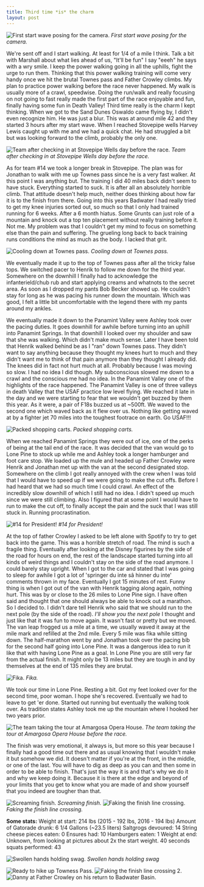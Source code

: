 ```yaml
---
title: Third time *is* the charm
layout: post
---
```

![First start wave posing for the camera.](/assets/ThirdTimeIsTheCharm/ShowingSomeLeg.jpg "First start wave posing for the camera.")
*First start wave posing for the camera.*

We're sent off and I start walking. At least for 1/4 of a mile I think. Talk a bit with Marshall about what lies ahead of us, "It'll be fun" I say "eeeh" he says with a wry smile. I keep the power walking going in all the uphills, fight the urge to run them. Thinking that this power walking training will come very handy once we hit the brutal Townes pass and Father Crowley climbs. My plan to practice power walking before the race never happened. My walk is usually more of a crawl, speedwise. Doing the run/walk and really focusing on not going to fast really made the first part of the race enjoyable and fun, finally having some fun in Death Valley! Third time really is the charm I kept thinking. When we got to the Sand Dunes Oswaldo came flying by, I didn't even recognize him. He was just a blur. This was at around mile 42 and they started 3 hours after my start wave. When I reached Stovepipe wells Harvey Lewis caught up with me and we had a quick chat. He had struggled a bit but was looking forward to the climb, probably the only one.

![Team after checking in at Stovepipe Wells day before the race.](/assets/ThirdTimeIsTheCharm/Team.jpg "Team after checking in at Stovepipe Wells day before the race.")
*Team after checking in at Stovepipe Wells day before the race.*

As for team #14 we took a longer break in Stovepipe. The plan was for Jonathan to walk with me up Townes pass since he is a very fast walker. At this point I was anything but. The training I did 40 miles back didn't seem to have stuck. Everything started to suck. It is after all an absolutely horrible climb. That attitude doesn't help much, neither does thinking about how far it is to the finish from there. Going into this years Badwater I had really tried to get my knee injuries sorted out, so much so that I only had trained running for 6 weeks. After a 6 month hiatus. Some Grunts can just role of a mountain and knock out a top ten placement without really training before it. Not me. My problem was that I couldn't get my mind to focus on something else than the pain and suffering.  The grueling long back to back training runs conditions the mind as much as the body. I lacked that grit.

![Cooling down at Townes pass.](/assets/ThirdTimeIsTheCharm/CoolingDown.JPG "Cooling down at Townes pass.")
*Cooling down at Townes pass.*

We eventually made it up to the top of Townes pass after all the tricky false tops. We switched pacer to Henrik to follow me down for the third year. Somewhere on the downhill I finally had to acknowledge the infanterield/chub rub and start applying creams and whatnots to the secret area. As soon as I dropped my pants Bob Becker showed up. He couldn't stay for long as he was pacing his runner down the mountain. Which was good, I felt a little bit uncomfortable with the legend there with my pants around my ankles.

We eventually made it down to the Panamint Valley were Ashley took over the pacing duties. It goes downhill for awhile before turning into an uphill into Panamint Springs. In that downhill I looked over my shoulder and saw that she was walking. Which didn't make much sense. Later I have been told that Henrik walked behind be as I "ran" down Townes pass. They didn't want to say anything because they thought my knees hurt to much and they didn't want me to think of that pain anymore than they thought I already did. The knees did in fact not hurt much at all. Probably because I was moving so slow. I had no idea I did though. My subconscious slowed me down to a crawl and the conscious me had no idea.
In the Panamint Valley one of the highlights of the race happened. The Panamint Valley is one of three valleys in death Valley that the USAF practice low level flying. We reached it late in the day and we were starting to fear that we wouldn't get buzzed by them this year. As it were, a pair of F18s buzzed us at ~500ft. We waved to the second one which waved back as it flew over us. Nothing like getting waved at by a fighter jet 70 miles into the toughest footrace on earth. Go USAF!!!

![Packed shopping carts.](/assets/ThirdTimeIsTheCharm/SomeGatoradeAndStuff.jpg "Packed shopping carts.")
*Packed shopping carts.*

When we reached Panamint Springs they were out of ice, one of the perks of being at the tail end of the race. It was decided that the van would go to Lone Pine to stock up while me and Ashley took a longer hamburger and foot care stop. We loaded up the mule and headed up Father Crowley were Henrik and Jonathan met up with the van at the second designated stop. Somewhere on the climb I got really annoyed with the crew when I was told that I would have to speed up if we were going to make the cut offs. Before I had heard that we had so much time I could crawl. An effect of the incredibly slow downhill of which I still had no idea. I didn't speed up much since we were still climbing. Also I figured that at some point I would have to run to make the cut off, to finally accept the pain and the suck that I was still stuck in. Running procrastination.

![#14 for President!](/assets/ThirdTimeIsTheCharm/ForPresident.jpg "#14 for President!")
*#14 for President!*

At the top of father Crowley I asked to be left alone with Spotify to try to get back into the game. This was a horrible stretch of road. The mind is such a fragile thing. Eventually after looking at the Disney figurines by the side of the road for hours on end, the rest of the landscape started turning into all kinds of weird things and I couldn't stay on the side of the road anymore. I could barely stay upright. When I got to the car and stated that I was going to sleep for awhile I got a lot of 'springer du inte s&acirc; hinner du inte' comments thrown in my face. Eventually I got 15 minutes of rest. Funny thing is when I got out of the van with Henrik tagging along again, nothing hurt. This was by or close to the 26 miles to Lone Pine sign. I have often said and thought that one should always be able to knock out a marathon. So I decided to. I didn't dare tell Henrik who said that we should run to the next pole (by the side of the road). _I'll show you the next pole_ I thought and just like that it was fun to move again. It wasn't fast or pretty but we moved. The van leap frogged us a mile at a time, we usually waved it away at the mile mark and refilled at the 2nd mile. Every 5 mile was fika while sitting down. The half-marathon went by and Jonathan took over the pacing bib for the second half going into Lone Pine. It was a dangerous idea to run it like that with having Lone Pine as a goal. In Lone Pine you are still very far from the actual finish. It might only be 13 miles but they are tough in and by themselves at the end of 135 miles they are brutal.

 ![Fika.](/assets/ThirdTimeIsTheCharm/FikaBreak.jpg "Fika.")
 *Fika.*

We took our time in Lone Pine. Resting a bit. Got my feet looked over for the second time, poor woman. I hope she's recovered. Eventually we had to leave to get 'er done. Started out running but eventually the walking took over. As tradition states Ashley took me up the mountain where I hooked her two years prior.

![The team taking the tour at Amargosa Opera House.](/assets/ThirdTimeIsTheCharm/AmargosaOpera.jpg "The team taking the tour at Amargosa Opera House.")
*The team taking the tour at Amargosa Opera House before the race.*

The finish was very emotional, it always is, but more so this year because I finally had a good time out there and as usual knowing that I wouldn't make it but somehow we did. It doesn't matter if you're at the front, in the middle, or one of the last. You will have to dig as deep as you can and then some in order to be able to finish. That's just the way it is and that's why we do it and why we keep doing it. Because it is there at the edge and beyond of your limits that you get to know what you are made of and show yourself that you indeed are tougher than that.

![Screaming finish.](/assets/ThirdTimeIsTheCharm/ScreamingFinish.jpg "Screaming finish.")
*Screaming finish.*
![Faking the finish line crossing.](/assets/ThirdTimeIsTheCharm/FinishLine.jpg "Faking the finish line crossing.")
*Faking the finish line crossing.*

**Some stats:**
Weight at start: 214 lbs (2015 - 192 lbs, 2016 - 194 lbs)
Amount of Gatorade drunk: 6 1/4 Gallons (~23.5 liters)
Saltgrogs devoured: 14
String cheese pieces eaten: 0
Ensures had: 10
Hamburgers eaten: 1
Weight at end: Unknown, from looking at pictures about 2x the start weight.
40 seconds squats performed: 43

![Swollen hands holding swag.](/assets/ThirdTimeIsTheCharm/SwollenHands.jpg "Swollen hands holding swag.")
*Swollen hands holding swag*

![Ready to hike up Towness Pass.](/assets/ThirdTimeIsTheCharm/ReadyForAHike.jpg "Ready to hike up Towness Pass.")
![Faking the finish line crossing 2.](/assets/ThirdTimeIsTheCharm/FinishLine2.jpg "Faking the finish line crossing 2.")
![Danny at Father Crowley on his return to Badwater Basin.](/assets/ThirdTimeIsTheCharm/Danny.jpg "Danny at Father Crowley on his return to Badwater Basin.")

